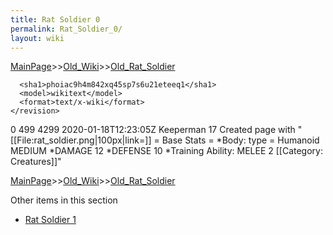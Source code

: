 ```yaml
---
title: Rat Soldier 0
permalink: Rat_Soldier_0/
layout: wiki
---
```


[MainPage](/keeperrl_wiki/ "wikilink")>>[Old_Wiki](/keeperrl_wiki/Old_Wiki "wikilink")>>[Old_Rat_Soldier](/keeperrl_wiki/Old_Rat_Soldier "wikilink")

      <sha1>phoiac9h4m842xq45sp7s6u21eteeq1</sha1>
      <model>wikitext</model>
      <format>text/x-wiki</format>
    </revision>
  </page>
  <page>
    <title>Rat Soldier</title>
    <ns>0</ns>
    <id>499</id>
    <revision>
      <id>4299</id>
      <timestamp>2020-01-18T12:23:05Z</timestamp>
      <contributor>
        <username>Keeperman</username>
        <id>17</id>
      </contributor>
      <comment>Created page with &quot;[[File:rat_soldier.png|100px|link=]]  = Base Stats = *Body: type = Humanoid MEDIUM  *DAMAGE 12 *DEFENSE 10 *Training Ability: MELEE 2   [[Category: Creatures]]&quot;</comment>
      

[MainPage](/keeperrl_wiki/ "wikilink")>>[Old_Wiki](/keeperrl_wiki/Old_Wiki "wikilink")>>[Old_Rat_Soldier](/keeperrl_wiki/Old_Rat_Soldier "wikilink")

Other items in this section
-    [Rat Soldier 1](/keeperrl_wiki/Rat_Soldier_1 "wikilink")
